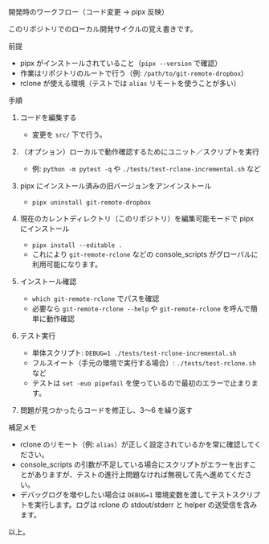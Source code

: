 開発時のワークフロー（コード変更 → pipx 反映）

このリポジトリでのローカル開発サイクルの覚え書きです。

前提
- pipx がインストールされていること（`pipx --version` で確認）
- 作業はリポジトリのルートで行う（例: `/path/to/git-remote-dropbox`）
- rclone が使える環境（テストでは `alias` リモートを使うことが多い）

手順
1. コードを編集する
   - 変更を `src/` 下で行う。

2. （オプション）ローカルで動作確認するためにユニット／スクリプトを実行
   - 例: `python -m pytest -q` や `./tests/test-rclone-incremental.sh` など

3. pipx にインストール済みの旧バージョンをアンインストール
   - `pipx uninstall git-remote-dropbox`

4. 現在のカレントディレクトリ（このリポジトリ）を編集可能モードで pipx にインストール
   - `pipx install --editable .`
   - これにより `git-remote-rclone` などの console_scripts がグローバルに利用可能になります。

5. インストール確認
   - `which git-remote-rclone` でパスを確認
   - 必要なら `git-remote-rclone --help` や `git-remote-rclone` を呼んで簡単に動作確認

6. テスト実行
   - 単体スクリプト: `DEBUG=1 ./tests/test-rclone-incremental.sh`
   - フルスイート（手元の環境で実行する場合）: `./tests/test-rclone.sh` など
   - テストは `set -euo pipefail` を使っているので最初のエラーで止まります。

7. 問題が見つかったらコードを修正し、3〜6 を繰り返す

補足メモ
- rclone のリモート（例: `alias`）が正しく設定されているかを常に確認してください。
- console_scripts の引数が不足している場合にスクリプトがエラーを出すことがありますが、テストの進行上問題なければ無視して先へ進めてください。
- デバッグログを増やしたい場合は `DEBUG=1` 環境変数を渡してテストスクリプトを実行します。ログは rclone の stdout/stderr と helper の送受信を含みます。

以上。
